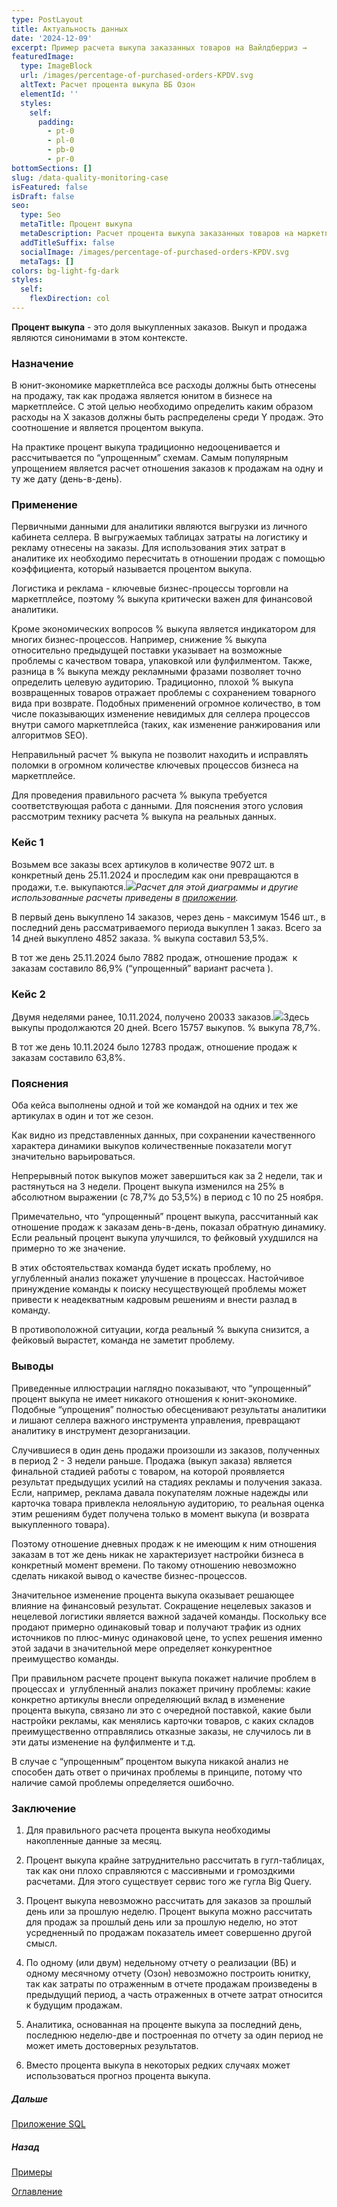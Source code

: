 ```yaml
---
type: PostLayout
title: Актуальность данных
date: '2024-12-09'
excerpt: Пример расчета выкупа заказанных товаров на Вайлдберриз →
featuredImage:
  type: ImageBlock
  url: /images/percentage-of-purchased-orders-KPDV.svg
  altText: Расчет процента выкупа ВБ Озон
  elementId: ''
  styles:
    self:
      padding:
        - pt-0
        - pl-0
        - pb-0
        - pr-0
bottomSections: []
slug: /data-quality-monitoring-case
isFeatured: false
isDraft: false
seo:
  type: Seo
  metaTitle: Процент выкупа
  metaDescription: Расчет процента выкупа заказанных товаров на маркетплейсе
  addTitleSuffix: false
  socialImage: /images/percentage-of-purchased-orders-KPDV.svg
  metaTags: []
colors: bg-light-fg-dark
styles:
  self:
    flexDirection: col
---
```

**Процент выкупа** - это доля выкупленных заказов. Выкуп и продажа являются синонимами в этом контексте.

### Назначение

В юнит-экономике маркетплейса все расходы должны быть отнесены на продажу, так как продажа является юнитом в бизнесе на маркетплейсе. С этой целью необходимо определить каким образом расходы на X заказов должны быть распределены среди Y продаж. Это соотношение и является процентом выкупа.

На практике процент выкупа традиционно недооценивается и рассчитывается по “упрощенным” схемам. Самым популярным упрощением является расчет отношения заказов к продажам на одну и ту же дату (день-в-день).

### Применение

Первичными данными для аналитики являются выгрузки из личного кабинета селлера. В выгружаемых таблицах затраты на логистику и рекламу отнесены на заказы. Для использования этих затрат в аналитике их необходимо пересчитать в отношении продаж с помощью коэффициента, который называется процентом выкупа. 

Логистика и реклама - ключевые бизнес-процессы торговли на маркетплейсе, поэтому % выкупа критически важен для финансовой аналитики.

Кроме экономических вопросов % выкупа является индикатором для многих бизнес-процессов. Например, снижение % выкупа относительно предыдущей поставки указывает на возможные проблемы с качеством товара, упаковкой или фулфилментом. Также, разница в % выкупа между рекламными фразами позволяет точно определить целевую аудиторию. Традиционно, плохой % выкупа возвращенных товаров отражает проблемы с сохранением товарного вида при возврате. Подобных применений огромное количество, в том числе показывающих изменение невидимых для селлера процессов внутри самого маркетплейса (таких, как изменение ранжирования или алгоритмов SEO).

Неправильный расчет % выкупа не позволит находить и исправлять поломки в огромном количестве ключевых процессов бизнеса на маркетплейсе.

Для проведения правильного расчета % выкупа требуется соответствующая работа с данными. Для пояснения этого условия рассмотрим технику расчета % выкупа на реальных данных.

### Кейс 1

Возьмем все заказы всех артикулов в количестве 9072 шт. в конкретный день 25.11.2024 и проследим как они превращаются в продажи, т.е. выкупаются.![](/images/purchased-orders-first-case.PNG)*Расчет для этой диаграммы и другие использованные расчеты приведены в* [*приложении*](/blog/case-percent-buyout-base-attachment/)*.*

В первый день выкуплено 14 заказов, через день - максимум 1546 шт., в последний день рассматриваемого периода выкуплен 1 заказ. Всего за 14 дней выкуплено 4852 заказа. % выкупа составил 53,5%.

В тот же день 25.11.2024 было 7882 продаж, отношение продаж  к заказам составило 86,9% (“упрощенный” вариант расчета ).

### Кейс 2

Двумя неделями ранее, 10.11.2024, получено 20033 заказов.![](/images/purchased-orders-second-case-2.PNG)Здесь выкупы продолжаются 20 дней. Всего 15757 выкупов. % выкупа 78,7%.

В тот же день 10.11.2024 было 12783 продаж, отношение продаж к заказам составило 63,8%.

### Пояснения

Оба кейса выполнены одной и той же командой на одних и тех же артикулах в один и тот же сезон.

Как видно из представленных данных, при сохранении качественного характера динамики выкупов количественные показатели могут значительно варьироваться.

Непрерывный поток выкупов может завершиться как за 2 недели, так и растянуться на 3 недели. Процент выкупа изменился на 25% в абсолютном выражении (с 78,7% до 53,5%) в период с 10 по 25 ноября.

Примечательно, что “упрощенный” процент выкупа, рассчитанный как отношение продаж к заказам день-в-день, показал обратную динамику. Если реальный процент выкупа улучшился, то фейковый ухудшился на примерно то же значение.

В этих обстоятельствах команда будет искать проблему, но углубленный анализ покажет улучшение в процессах. Настойчивое принуждение команды к поиску несуществующей проблемы может привести к неадекватным кадровым решениям и внести разлад в команду.

В противоположной ситуации, когда реальный % выкупа снизится, а фейковый вырастет, команда не заметит проблему.

### Выводы

Приведенные иллюстрации наглядно показывают, что “упрощенный” процент выкупа не имеет никакого отношения к юнит-экономике. Подобные “упрощения” полностью обесценивают результаты аналитики и лишают селлера важного инструмента управления, превращают аналитику в инструмент дезорганизации.

Случившиеся в один день продажи произошли из заказов, полученных в период 2 - 3 недели раньше. Продажа (выкуп заказа) является финальной стадией работы с товаром, на которой проявляется результат предыдущих усилий на стадиях рекламы и получения заказа. Если, например, реклама давала покупателям ложные надежды или карточка товара привлекла нелояльную аудиторию, то реальная оценка этим решениям будет получена только в момент выкупа (и возврата выкупленного товара). 

Поэтому отношение дневных продаж к не имеющим к ним отношения заказам в тот же день никак не характеризует настройки бизнеса в конкретный момент времени. По такому отношению невозможно сделать никакой вывод о качестве бизнес-процессов.

Значительное изменение процента выкупа оказывает решающее влияние на финансовый результат. Сокращение нецелевых заказов и нецелевой логистики является важной задачей команды. Поскольку все продают примерно одинаковый товар и получают трафик из одних источников по плюс-минус одинаковой цене, то успех решения именно этой задачи в значительной мере определяет конкурентное преимущество команды.

При правильном расчете процент выкупа покажет наличие проблем в процессах и  углубленный анализ покажет причину проблемы: какие конкретно артикулы внесли определяющий вклад в изменение процента выкупа, связано ли это с очередной поставкой, какие были настройки рекламы, как менялись карточки товаров, с каких складов преимущественно отправлялись отказные заказы, не случилось ли в эти даты изменение на фулфилменте и т.д.

В случае с “упрощенным” процентом выкупа никакой анализ не способен дать ответ о причинах проблемы в принципе, потому что наличие самой проблемы определяется ошибочно. 

### Заключение

1.  Для правильного расчета процента выкупа необходимы накопленные данные за месяц.

2.  Процент выкупа крайне затруднительно рассчитать в гугл-таблицах, так как они плохо справляются с массивными и громоздкими расчетами. Для этого существует сервис того же гугла Big Query. 

3.  Процент выкупа невозможно рассчитать для заказов за прошлый день или за прошлую неделю. Процент выкупа можно рассчитать для продаж за прошлый день или за прошлую неделю, но этот усредненный по продажам показатель имеет совершенно другой смысл.

4.  По одному (или двум) недельному отчету о реализации (ВБ) и одному месячному отчету (Озон) невозможно построить юнитку, так как затраты по отраженным в отчете продажам произведены в предыдущий период, а часть отраженных в отчете затрат относится к будущим продажам.

5.  Аналитика, основанная на проценте выкупа за последний день, последнюю неделю-две и построенная по отчету за один период не может иметь достоверных результатов.

6.  Вместо процента выкупа в некоторых редких случаях может использоваться прогноз процента выкупа.

##### Дальше

[Приложение SQL](/blog/case-percent-buyout-base-attachment/)

##### Назад

[Примеры](/blog/examples/)

[Оглавление](/blog/table-of-contents)
